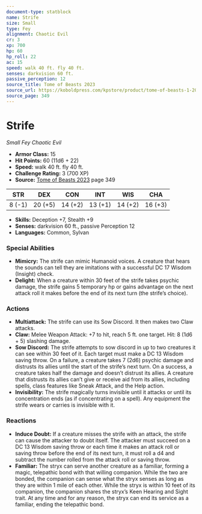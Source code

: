 ```yaml
---
document-type: statblock
name: Strife
size: Small
type: Fey
alignment: Chaotic Evil
cr: 3
xp: 700
hp: 60
hp_roll: 22
ac: 15
speed: walk 40 ft. fly 40 ft.
senses: darkvision 60 ft. 
passive_perception: 12
source_title: Tome of Beasts 2023
source_url: https://koboldpress.com/kpstore/product/tome-of-beasts-1-2023-edition/
source_page: 349
---
```


# Strife

*Small* *Fey* *Chaotic Evil*

- **Armor Class:** 15
- **Hit Points:** 60 (11d6 + 22)
- **Speed:** walk 40 ft. fly 40 ft.
- **Challenge Rating:** 3 (700 XP)
- **Source:** [Tome of Beasts 2023](https://koboldpress.com/kpstore/product/tome-of-beasts-1-2023-edition/) page 349

| STR | DEX | CON | INT | WIS | CHA |
| --- | --- | --- | --- | --- | --- |
| 8 (-1) | 20 (+5) | 14 (+2) | 13 (+1) | 14 (+2) | 16 (+3) |

- **Skills:** Deception +7, Stealth +9
- **Senses:** darkvision 60 ft., passive Perception 12
- **Languages:** Common, Sylvan

### Special Abilities

- **Mimicry:** The strife can mimic Humanoid voices. A creature that hears the sounds can tell they are imitations with a successful DC 17 Wisdom (Insight) check.
- **Delight:** When a creature within 30 feet of the strife takes psychic damage, the strife gains 5 temporary hp or gains advantage on the next attack roll it makes before the end of its next turn (the strife’s choice).

### Actions

- **Multiattack:** The strife can use its Sow Discord. It then makes two Claw attacks.
- **Claw:** Melee Weapon Attack: +7 to hit, reach 5 ft. one target. Hit: 8 (1d6 + 5) slashing damage.
- **Sow Discord:** The strife attempts to sow discord in up to two creatures it can see within 30 feet of it. Each target must make a DC 13 Wisdom saving throw. On a failure, a creature takes 7 (2d6) psychic damage and distrusts its allies until the start of the strife’s next turn. On a success, a creature takes half the damage and doesn’t distrust its allies. A creature that distrusts its allies can’t give or receive aid from its allies, including spells, class features like Sneak Attack, and the Help action.
- **Invisibility:** The strife magically turns invisible until it attacks or until its concentration ends (as if concentrating on a spell). Any equipment the strife wears or carries is invisible with it.

### Reactions

- **Induce Doubt:** If a creature misses the strife with an attack, the strife can cause the attacker to doubt itself. The attacker must succeed on a DC 13 Wisdom saving throw or each time it makes an attack roll or saving throw before the end of its next turn, it must roll a d4 and subtract the number rolled from the attack roll or saving throw.
- **Familiar:** The stryx can serve another creature as a familiar, forming a magic, telepathic bond with that willing companion. While the two are bonded, the companion can sense what the stryx senses as long as they are within 1 mile of each other. While the stryx is within 10 feet of its companion, the companion shares the stryx’s Keen Hearing and Sight trait. At any time and for any reason, the stryx can end its service as a familiar, ending the telepathic bond.
